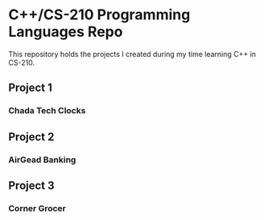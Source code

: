 # C++/CS-210 Programming Languages Repo


This repository holds the projects I created during my time learning C++ in CS-210.

## Project 1

### Chada Tech Clocks

## Project 2

### AirGead Banking

## Project 3

### Corner Grocer
